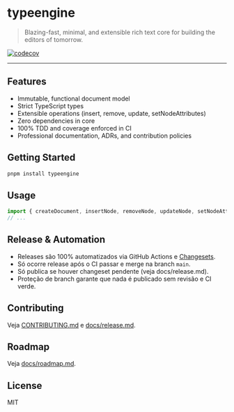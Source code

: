# typeengine

> Blazing-fast, minimal, and extensible rich text core for building the editors of tomorrow.

[![codecov](https://codecov.io/gh/edmolima/typeengine/branch/main/graph/badge.svg)](https://codecov.io/gh/edmolima/typeengine)

---

## Features

- Immutable, functional document model
- Strict TypeScript types
- Extensible operations (insert, remove, update, setNodeAttributes)
- Zero dependencies in core
- 100% TDD and coverage enforced in CI
- Professional documentation, ADRs, and contribution policies

## Getting Started

```sh
pnpm install typeengine
```

## Usage

```ts
import { createDocument, insertNode, removeNode, updateNode, setNodeAttributes } from 'typeengine';
// ...
```

## Release & Automation

- Releases são 100% automatizados via GitHub Actions e [Changesets](https://github.com/changesets/changesets).
- Só ocorre release após o CI passar e merge na branch `main`.
- Só publica se houver changeset pendente (veja docs/release.md).
- Proteção de branch garante que nada é publicado sem revisão e CI verde.

## Contributing

Veja [CONTRIBUTING.md](CONTRIBUTING.md) e [docs/release.md](docs/release.md).

## Roadmap

Veja [docs/roadmap.md](docs/roadmap.md).

## License

MIT

